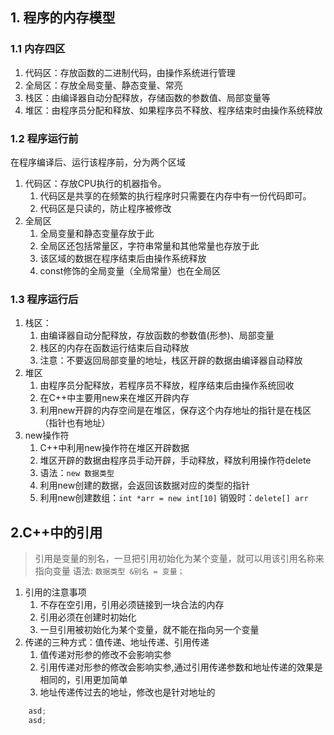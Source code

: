 ## 1. 程序的内存模型
### 1.1 内存四区
1.  代码区：存放函数的二进制代码，由操作系统进行管理
2.  全局区：存放全局变量、静态变量、常亮
3.  栈区：由编译器自动分配释放，存储函数的参数值、局部变量等
4.  堆区：由程序员分配和释放、如果程序员不释放、程序结束时由操作系统释放

### 1.2 程序运行前

在程序编译后、运行该程序前，分为两个区域

1.  代码区：存放CPU执行的机器指令。
    1.  代码区是共享的在频繁的执行程序时只需要在内存中有一份代码即可。
    2.  代码区是只读的，防止程序被修改
2.  全局区
    1.  全局变量和静态变量存放于此
    2.  全局区还包括常量区，字符串常量和其他常量也存放于此
    3.  该区域的数据在程序结束后由操作系统释放
    4.  const修饰的全局变量（全局常量）也在全局区

### 1.3 程序运行后

1.  栈区：
    1.  由编译器自动分配释放，存放函数的参数值(形参)、局部变量
    2.  栈区的内存在函数运行结束后自动释放
    3.  注意：不要返回局部变量的地址，栈区开辟的数据由编译器自动释放
2.  堆区
    1.  由程序员分配释放，若程序员不释放，程序结束后由操作系统回收
    2.  在C++中主要用new来在堆区开辟内存
    3.  利用new开辟的内存空间是在堆区，保存这个内存地址的指针是在栈区（指针也有地址）
3.  new操作符
    1.  C++中利用new操作符在堆区开辟数据
    2.  堆区开辟的数据由程序员手动开辟，手动释放，释放利用操作符delete
    3.  语法：`new 数据类型`
    4.  利用new创建的数据，会返回该数据对应的类型的指针
    5.  利用new创建数组：`int *arr = new int[10]` 销毁时：`delete[] arr`

## 2.C++中的引用
> 引用是变量的别名，一旦把引用初始化为某个变量，就可以用该引用名称来指向变量
> 语法: `数据类型 &别名 = 变量；`
1. 引用的注意事项
	1. 不存在空引用，引用必须链接到一块合法的内存
	2. 引用必须在创建时初始化
	3. 一旦引用被初始化为某个变量，就不能在指向另一个变量 
2. 传递的三种方式：值传递、地址传递、引用传递 
	1. 值传递对形参的修改不会影响实参
	2. 引用传递对形参的修改会影响实参,通过引用传递参数和地址传递的效果是相同的，引用更加简单
	3. 地址传递传过去的地址，修改也是针对地址的   

```C++
	asd;
	asd;
```